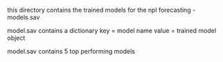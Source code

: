 this directory contains the trained models for the npl forecasting
    - models.sav 

model.sav contains a dictionary
    key = model name
    value = trained model object

model.sav contains 5 top performing models